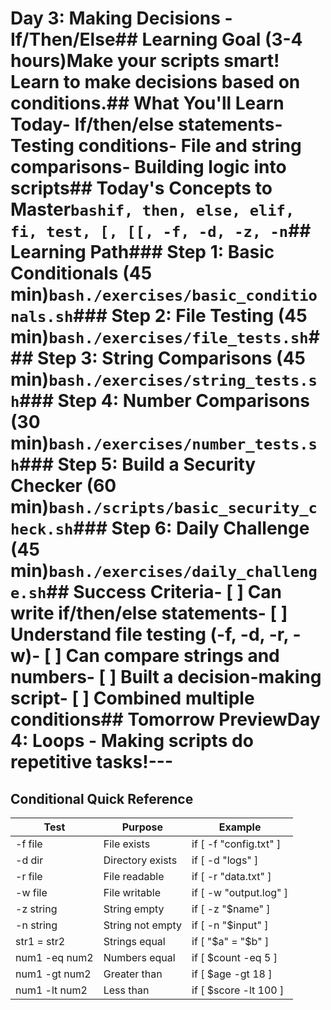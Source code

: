 # Day 3: Making Decisions - If/Then/Else## Learning Goal (3-4 hours)Make your scripts smart! Learn to make decisions based on conditions.## What You'll Learn Today- If/then/else statements- Testing conditions- File and string comparisons- Building logic into scripts## Today's Concepts to Master```bashif, then, else, elif, fi, test, [, [[, -f, -d, -z, -n```## Learning Path### Step 1: Basic Conditionals (45 min)```bash./exercises/basic_conditionals.sh```### Step 2: File Testing (45 min)```bash./exercises/file_tests.sh```### Step 3: String Comparisons (45 min)```bash./exercises/string_tests.sh```### Step 4: Number Comparisons (30 min)```bash./exercises/number_tests.sh```### Step 5: Build a Security Checker (60 min)```bash./scripts/basic_security_check.sh```### Step 6: Daily Challenge (45 min)```bash./exercises/daily_challenge.sh```## Success Criteria- [ ] Can write if/then/else statements- [ ] Understand file testing (-f, -d, -r, -w)- [ ] Can compare strings and numbers- [ ] Built a decision-making script- [ ] Combined multiple conditions## Tomorrow PreviewDay 4: Loops - Making scripts do repetitive tasks!---
## Conditional Quick Reference

| Test | Purpose | Example |
|------|---------|---------|
| -f file | File exists | if [ -f "config.txt" ] |
| -d dir | Directory exists | if [ -d "logs" ] |
| -r file | File readable | if [ -r "data.txt" ] |
| -w file | File writable | if [ -w "output.log" ] |
| -z string | String empty | if [ -z "$name" ] |
| -n string | String not empty | if [ -n "$input" ] |
| str1 = str2 | Strings equal | if [ "$a" = "$b" ] |
| num1 -eq num2 | Numbers equal | if [ $count -eq 5 ] |
| num1 -gt num2 | Greater than | if [ $age -gt 18 ] |
| num1 -lt num2 | Less than | if [ $score -lt 100 ] |
